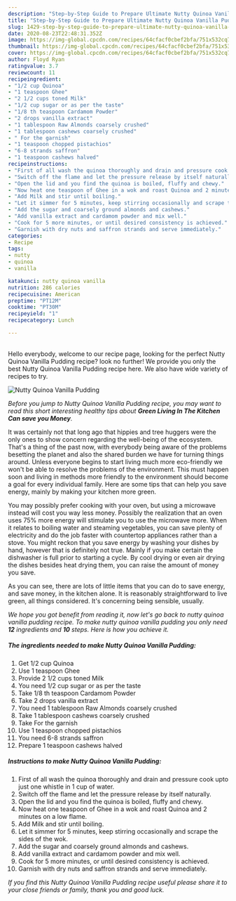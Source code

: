 ```yaml
---
description: "Step-by-Step Guide to Prepare Ultimate Nutty Quinoa Vanilla Pudding"
title: "Step-by-Step Guide to Prepare Ultimate Nutty Quinoa Vanilla Pudding"
slug: 1429-step-by-step-guide-to-prepare-ultimate-nutty-quinoa-vanilla-pudding
date: 2020-08-23T22:48:31.352Z
image: https://img-global.cpcdn.com/recipes/64cfacf0cbef2bfa/751x532cq70/nutty-quinoa-vanilla-pudding-recipe-main-photo.jpg
thumbnail: https://img-global.cpcdn.com/recipes/64cfacf0cbef2bfa/751x532cq70/nutty-quinoa-vanilla-pudding-recipe-main-photo.jpg
cover: https://img-global.cpcdn.com/recipes/64cfacf0cbef2bfa/751x532cq70/nutty-quinoa-vanilla-pudding-recipe-main-photo.jpg
author: Floyd Ryan
ratingvalue: 3.7
reviewcount: 11
recipeingredient:
- "1/2 cup Quinoa"
- "1 teaspoon Ghee"
- "2 1/2 cups toned Milk"
- "1/2 cup sugar or as per the taste"
- "1/8 th teaspoon Cardamom Powder"
- "2 drops vanilla extract"
- "1 tablespoon Raw Almonds coarsely crushed"
- "1 tablespoon cashews coarsely crushed"
- " For the garnish"
- "1 teaspoon chopped pistachios"
- "6-8 strands saffron"
- "1 teaspoon cashews halved"
recipeinstructions:
- "First of all wash the quinoa thoroughly and drain and pressure cook upto just one whistle in 1 cup of water."
- "Switch off the flame and let the pressure release by itself naturally."
- "Open the lid and you find the quinoa is boiled, fluffy and chewy."
- "Now heat one teaspoon of Ghee in a wok and roast Quinoa and 2 minutes on a low flame."
- "Add Milk and stir until boiling."
- "Let it simmer for 5 minutes, keep stirring occasionally and scrape the sides of the wok."
- "Add the sugar and coarsely ground almonds and cashews."
- "Add vanilla extract and cardamom powder and mix well."
- "Cook for 5 more minutes, or until desired consistency is achieved."
- "Garnish with dry nuts and saffron strands and serve immediately."
categories:
- Recipe
tags:
- nutty
- quinoa
- vanilla

katakunci: nutty quinoa vanilla 
nutrition: 286 calories
recipecuisine: American
preptime: "PT12M"
cooktime: "PT30M"
recipeyield: "1"
recipecategory: Lunch

---
```

<br>
Hello everybody, welcome to our recipe page, looking for the perfect Nutty Quinoa Vanilla Pudding recipe? look no further! We provide you only the best Nutty Quinoa Vanilla Pudding recipe here. We also have wide variety of recipes to try.
<br>


![Nutty Quinoa Vanilla Pudding](https://img-global.cpcdn.com/recipes/64cfacf0cbef2bfa/751x532cq70/nutty-quinoa-vanilla-pudding-recipe-main-photo.jpg)

<i>Before you jump to Nutty Quinoa Vanilla Pudding recipe, you may want to read this short interesting healthy tips about 
<strong>Green Living In The Kitchen Can save you Money</strong>.</i>
</br>

It was certainly not that long ago that hippies and tree huggers were the only ones to show concern regarding the well-being of the ecosystem. That's a thing of the past now, with everybody being aware of the problems besetting the planet and also the shared burden we have for turning things around. Unless everyone begins to start living much more eco-friendly we won't be able to resolve the problems of the environment. This must happen soon and living in methods more friendly to the environment should become a goal for every individual family. Here are some tips that can help you save energy, mainly by making your kitchen more green.

You may possibly prefer cooking with your oven, but using a microwave instead will cost you way less money. Possibly the realization that an oven uses 75% more energy will stimulate you to use the microwave more. When it relates to boiling water and steaming vegetables, you can save plenty of electricity and do the job faster with countertop appliances rather than a stove. You might reckon that you save energy by washing your dishes by hand, however that is definitely not true. Mainly if you make certain the dishwasher is full prior to starting a cycle. By cool drying or even air drying the dishes besides heat drying them, you can raise the amount of money you save.

As you can see, there are lots of little items that you can do to save energy, and save money, in the kitchen alone. It is reasonably straightforward to live green, all things considered. It's concerning being sensible, usually.


<i>We hope you got benefit from reading it, now let's go back to nutty quinoa vanilla pudding recipe. To make nutty quinoa vanilla pudding you only need <strong>12</strong> ingredients and <strong>10</strong> steps. Here is how you achieve it.
</i>

##### The ingredients needed to make Nutty Quinoa Vanilla Pudding:

1. Get 1/2 cup Quinoa
1. Use 1 teaspoon Ghee
1. Provide 2 1/2 cups toned Milk
1. You need 1/2 cup sugar or as per the taste
1. Take 1/8 th teaspoon Cardamom Powder
1. Take 2 drops vanilla extract
1. You need 1 tablespoon Raw Almonds coarsely crushed
1. Take 1 tablespoon cashews coarsely crushed
1. Take  For the garnish
1. Use 1 teaspoon chopped pistachios
1. You need 6-8 strands saffron
1. Prepare 1 teaspoon cashews halved


##### Instructions to make Nutty Quinoa Vanilla Pudding:

1. First of all wash the quinoa thoroughly and drain and pressure cook upto just one whistle in 1 cup of water.
1. Switch off the flame and let the pressure release by itself naturally.
1. Open the lid and you find the quinoa is boiled, fluffy and chewy.
1. Now heat one teaspoon of Ghee in a wok and roast Quinoa and 2 minutes on a low flame.
1. Add Milk and stir until boiling.
1. Let it simmer for 5 minutes, keep stirring occasionally and scrape the sides of the wok.
1. Add the sugar and coarsely ground almonds and cashews.
1. Add vanilla extract and cardamom powder and mix well.
1. Cook for 5 more minutes, or until desired consistency is achieved.
1. Garnish with dry nuts and saffron strands and serve immediately.


<i>If you find this Nutty Quinoa Vanilla Pudding recipe useful please share it to your close friends or family, thank you and good luck.</i>
